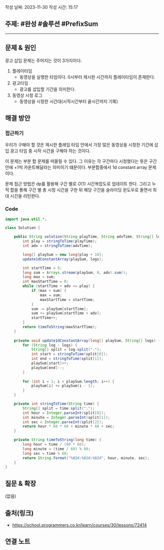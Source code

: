 작성 날짜: 2023-11-30
작성 시간: 15:17

## 주제: #완성  #솔루션 #PrefixSum 

----

## 문제 & 원인

광고 삽입 문제는 주어지는 것이 3가지이다.

1. 플레이타임
	- 동영상을 실행한 타임이다. 0시부터 제시한 시간까지 플레이타임이 존재한다.
2. 광고타임
	-  광고를 삽입할 기간을 의미한다.
3. 동영상 시청 로그
	-  동영상을 시청한 시간대(시작시간부터 끝시간까지 기록)





## 해결 방안
### 접근하기

우리가 구해야 할 것은 제시한 플레임 타임 안에서 가장 많은 동영상을 시청한 기간에 삽입 광고 타임 중 시작 시간을 구해야 하는 것이다.

이 문제는 부분 합 문제를 떠올릴 수 있다. 그 이유는 각 구간마다 시청했다는 뜻은 구간안에 +1씩 카운트해달라는 의미이기 떄문이다. 부분합중에서 1d constant array 문제이다.

문제 접근 방법은 dp를 활용해 구간 별로 $O(1)$ 시간복잡도로 업데이트 한다.
그리고 누적 합을 통해 구간 별 총 시청 시간을 구한 뒤 해당 구간을 슬라이딩 윈도우로 돌면서 최대 시간을 리턴한다.

### Code
```java
import java.util.*;

class Solution {

	public String solution(String playTime, String advTime, String[] logs) {
		int play = stringToTime(playTime);
		int adv = stringToTime(advTime);

		long[] playSum = new long[play + 10];
        update1dConstantArray(playSum, logs);

		int startTime = 0;
		long sum = Arrays.stream(playSum, 0, adv).sum();
		long max = sum;
		int maxStartTime = 0;
		while (startTime + adv <= play) {
			if (max < sum) {
				max = sum;
				maxStartTime = startTime;
			}
			sum -= playSum[startTime];
			sum += playSum[startTime + adv];
			startTime++;
		}
		return timeToString(maxStartTime);
	}
    
    private void update1dConstantArray(long[] playSum, String[] logs) {
        for (String log : logs) {
			String[] split = log.split("-");
			int start = stringToTime(split[0]);
			int end = stringToTime(split[1]);
			playSum[start]++;
			playSum[end]--;
		}
        
		for (int i = 1; i < playSum.length; i++) {
			playSum[i] += playSum[i - 1];
		}
    }

	private int stringToTime(String time) {
		String[] split = time.split(":");
		int hour = Integer.parseInt(split[0]);
		int minute = Integer.parseInt(split[1]);
		int sec = Integer.parseInt(split[2]);
		return hour * 60 * 60 + minute * 60 + sec;
	}

	private String timeToString(long time) {
		long hour = time / (60 * 60);
		long minute = (time / 60) % 60;
		long sec = time % 60;
		return String.format("%02d:%02d:%02d", hour, minute, sec);
	}
}
```

## 질문 & 확장

(없음)

## 출처(링크)
- https://school.programmers.co.kr/learn/courses/30/lessons/72414

## 연결 노트









